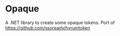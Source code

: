 # Opaque

A .NET library to create some opaque tokens. Port of https://github.com/ssoready/hyrumtoken
